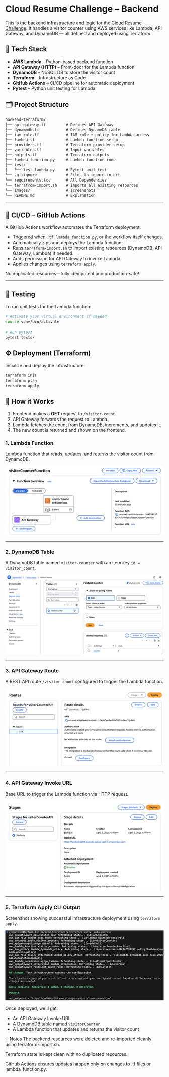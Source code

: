 # Cloud Resume Challenge – Backend

This is the backend infrastructure and logic for the [Cloud Resume Challenge](https://cloudresumechallenge.dev/). It handles a visitor counter using AWS services like Lambda, API Gateway, and DynamoDB — all defined and deployed using Terraform.

## 🚀 Tech Stack

- **AWS Lambda** – Python-based backend function
- **API Gateway (HTTP)** – Front-door for the Lambda function
- **DynamoDB** – NoSQL DB to store the visitor count
- **Terraform** – Infrastructure as Code
- **GitHub Actions** – CI/CD pipeline for automatic deployment
- **Pytest** – Python unit testing for Lambda

## 🗂️ Project Structure

```
backend-terraform/
├── api-gateway.tf         # Defines API Gateway
├── dynamodb.tf            # Defines DynamoDB table
├── iam-role.tf            # IAM role + policy for Lambda access
├── lambda.tf              # Lambda function setup
├── providers.tf           # Terraform provider setup
├── variables.tf           # Input variables
├── outputs.tf             # Terraform outputs
├── lambda_function.py     # Lambda function code
├── test/
│   └── test_lambda.py     # Pytest unit test
└── .gitignore             # Files to ignore in git
└── requirements.txt       # All Dependencies
└── terrafrom-import.sh    # imports all existing resources
└── images/                # screenshots
└── README.md              # Explanation

```
---

## 🔁 CI/CD – GitHub Actions

A GitHub Actions workflow automates the Terraform deployment:

- Triggered when `.tf`, `lambda_function.py`, or the workflow itself changes.
- Automatically zips and deploys the Lambda function.
- Runs `terraform-import.sh` to import existing resources (DynamoDB, API Gateway, Lambda) if needed.
- Adds permission for API Gateway to invoke Lambda.
- Applies changes using `terraform apply`.

No duplicated resources—fully idempotent and production-safe!

---

## 🧪 Testing

To run unit tests for the Lambda function:

```bash
# Activate your virtual environment if needed
source venv/bin/activate

# Run pytest
pytest tests/
```
## ⚙️ Deployment (Terraform)

Initialize and deploy the infrastructure:

```bash
terraform init
terraform plan
terraform apply
```

## 🚀 How it Works

1. Frontend makes a **GET** request to `/visitor-count`.
2. API Gateway forwards the request to Lambda.
3. Lambda fetches the count from DynamoDB, increments, and updates it.
4. The new count is returned and shown on the frontend.


### 1. Lambda Function 
Lambda function that reads, updates, and returns the visitor count from DynamoDB.

![Lambda Function](images/lambda.JPG)

---

### 2. DynamoDB Table
A DynamoDB table named `visitor-counter` with an item key `id = visitor_count`.

![DynamoDB Table](images/dynamodb.JPG)

---

### 3. API Gateway Route
A REST API route `/visitor-count` configured to trigger the Lambda function.

![API Gateway Route](images/routes.JPG)

---

### 4. API Gateway Invoke URL
Base URL to trigger the Lambda function via HTTP request.

![Invoke URL](images/invoke_url.JPG)

---

### 5. Terraform Apply CLI Output
Screenshot showing successful infrastructure deployment using `terraform apply`.

![Terraform CLI](images/terraform_cli.JPG)


Once deployed, we'll get:
- An API Gateway Invoke URL
- A DynamoDB table named `visitorCounter`
- A Lambda function that updates and returns the visitor count

💡 Notes
The backend resources were deleted and re-imported cleanly using terraform-import.sh.

Terraform state is kept clean with no duplicated resources.

GitHub Actions ensures updates happen only on changes to .tf files or lambda_function.py.


